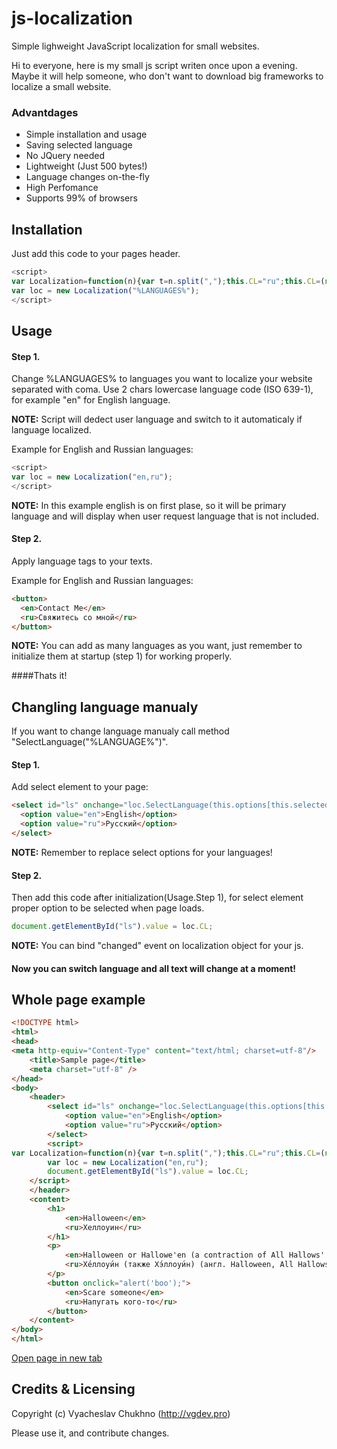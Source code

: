 # js-localization
Simple lighweight JavaScript localization for small websites.

Hi to everyone, here is my small js script writen once upon a evening. Maybe it will help someone, who don't want to download big frameworks to localize a small website. 

### Advantdages
* Simple installation and usage
* Saving selected language
* No JQuery needed
* Lightweight (Just 500 bytes!)
* Language changes on-the-fly
* High Perfomance
* Supports 99% of browsers


## Installation

Just add this code to your pages header.

```javascript
<script>
var Localization=function(n){var t=n.split(",");this.CL="ru";this.CL=(navigator.language||navigator.userLanguage).slice(0,2);this.Changed=new Event("changed");this.SelectLanguage=function(n){var r,i,u;try{r=document.getElementById("loc");r!=null&&r.remove();i=document.createElement("style");i.id="loc";u=n+"{display:inline-block;}";t.forEach(function(t){t!=n&&(u+=t+",")});i.innerHTML=u.slice(0,-1)+"{display:none !important;}";document.head.appendChild(i);this.CL=n;localStorage.lang=n;document.dispatchEvent(this.Changed)}catch(f){this.SelectLanguage(t[0])}};localStorage.lang==null?this.SelectLanguage(this.CL):this.SelectLanguage(localStorage.lang)};
var loc = new Localization("%LANGUAGES%");
</script>
```

## Usage

#### Step 1. 
Change %LANGUAGES% to languages you want to localize your website separated with coma. Use 2 chars lowercase language code (ISO 639-1), for example "en" for English language.

**NOTE:** Script will dedect user language and switch to it automaticaly if language localized.

Example for English and Russian languages:
```javascript
<script>
var loc = new Localization("en,ru");
</script>
```

**NOTE:** In this example english is on first plase, so it will be primary language and will display when user request language that is not included.

#### Step 2. 
Apply language tags to your texts.

Example for English and Russian languages:
```html
<button>
  <en>Contact Me</en>
  <ru>Свяжитесь со мной</ru>
</button>
```

**NOTE:** You can add as many languages as you want, just remember to initialize them at startup (step 1) for working properly.

####Thats it!

## Changling language manualy

If you want to change language manualy call method "SelectLanguage("%LANGUAGE%")".

#### Step 1. 
Add select element to your page:

```html
<select id="ls" onchange="loc.SelectLanguage(this.options[this.selectedIndex].value)">
  <option value="en">English</option>
  <option value="ru">Русский</option>
</select>
```

**NOTE:** Remember to replace select options for your languages!

#### Step 2. 
Then add this code after initialization(Usage.Step 1), for select element proper option to be selected when page loads.

```javascript
document.getElementById("ls").value = loc.CL;
```

**NOTE:** You can bind "changed" event on localization object for your js.

#### Now you can switch language and all text will change at a moment!

## Whole page example

```html
<!DOCTYPE html>
<html>
<head>
<meta http-equiv="Content-Type" content="text/html; charset=utf-8"/>
    <title>Sample page</title>
	<meta charset="utf-8" />
</head>
<body>
    <header>
        <select id="ls" onchange="loc.SelectLanguage(this.options[this.selectedIndex].value)">
            <option value="en">English</option>
            <option value="ru">Русский</option>
        </select>
	    <script>
var Localization=function(n){var t=n.split(",");this.CL="ru";this.CL=(navigator.language||navigator.userLanguage).slice(0,2);this.Changed=new Event("changed");this.SelectLanguage=function(n){var r,i,u;try{r=document.getElementById("loc");r!=null&&r.remove();i=document.createElement("style");i.id="loc";u=n+"{display:inline-block;}";t.forEach(function(t){t!=n&&(u+=t+",")});i.innerHTML=u.slice(0,-1)+"{display:none !important;}";document.head.appendChild(i);this.CL=n;localStorage.lang=n;document.dispatchEvent(this.Changed)}catch(f){this.SelectLanguage(t[0])}};localStorage.lang==null?this.SelectLanguage(this.CL):this.SelectLanguage(localStorage.lang)};
        var loc = new Localization("en,ru");
        document.getElementById("ls").value = loc.CL;
    </script>
    </header>
    <content>
        <h1>
            <en>Halloween</en>
            <ru>Хеллоуин</ru>
        </h1>
        <p>
            <en>Halloween or Hallowe'en (a contraction of All Hallows' Evening), also known as Allhalloween, All Hallows' Eve, or All Saints' Eve, is a celebration observed in a number of countries on 31 October, the eve of the Western Christian feast of All Hallows' Day. </en>
            <ru>Хе́ллоуи́н (также Хэ́ллоуи́н) (англ. Halloween, All Hallows' Eve или All Saints' Eve) — современный праздник, восходящий к традициям древних кельтов Ирландии и Шотландии, история которого началась на территории современных Великобритании и Северной Ирландии. </ru>
        </p>
        <button onclick="alert('boo');">
            <en>Scare someone</en>
            <ru>Напугать кого-то</ru>
        </button>
    </content>
</body>
</html>
```
[Open page in new tab](http://htmlpreview.github.io/?https://github.com/vgdevie/js-localization/blob/master/sample.html)

## Credits & Licensing

Copyright (c) Vyacheslav Chukhno (http://vgdev.pro)

Please use it, and contribute changes.

